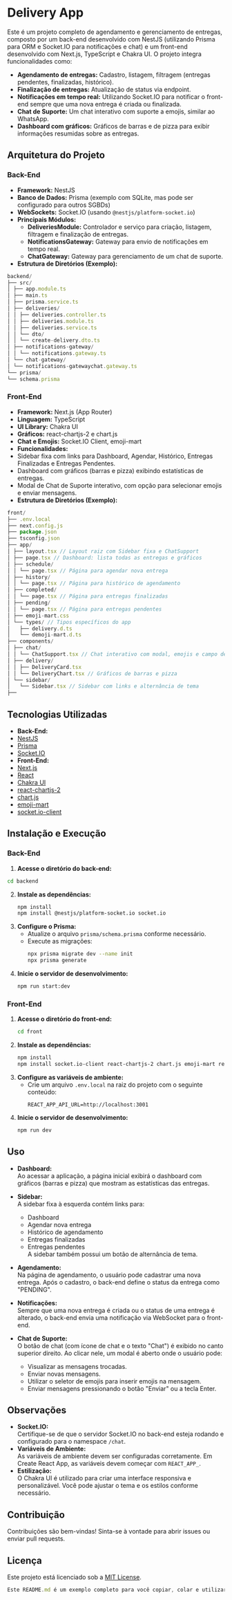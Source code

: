 
# Delivery App

Este é um projeto completo de agendamento e gerenciamento de entregas, composto por um back-end desenvolvido com NestJS (utilizando Prisma para ORM e Socket.IO para notificações e chat) e um front-end desenvolvido com Next.js, TypeScript e Chakra UI. O projeto integra funcionalidades como:

- **Agendamento de entregas:** Cadastro, listagem, filtragem (entregas pendentes, finalizadas, histórico).
- **Finalização de entregas:** Atualização de status via endpoint.
- **Notificações em tempo real:** Utilizando Socket.IO para notificar o front-end sempre que uma nova entrega é criada ou finalizada.
- **Chat de Suporte:** Um chat interativo com suporte a emojis, similar ao WhatsApp.
- **Dashboard com gráficos:** Gráficos de barras e de pizza para exibir informações resumidas sobre as entregas.

## Arquitetura do Projeto

### Back-End

- **Framework:** NestJS
- **Banco de Dados:** Prisma (exemplo com SQLite, mas pode ser configurado para outros SGBDs)
- **WebSockets:** Socket.IO (usando `@nestjs/platform-socket.io`)
- **Principais Módulos:**
  - **DeliveriesModule:** Controlador e serviço para criação, listagem, filtragem e finalização de entregas.
  - **NotificationsGateway:** Gateway para envio de notificações em tempo real.
  - **ChatGateway:** Gateway para gerenciamento de um chat de suporte.
- **Estrutura de Diretórios (Exemplo):**


```javascript
backend/
├── src/
│ ├── app.module.ts
│ ├── main.ts
│ ├── prisma.service.ts
│ ├── deliveries/
│ │ ├── deliveries.controller.ts
│ │ ├── deliveries.module.ts
│ │ ├── deliveries.service.ts
│ │ └── dto/
│ │ └── create-delivery.dto.ts
│ ├── notifications-gateway/
│ │ └── notifications.gateway.ts
│ └── chat-gateway/
│ └── notifications-gatewaychat.gateway.ts
└── prisma/
└── schema.prisma
```

### Front-End
- **Framework:** Next.js (App Router)
- **Linguagem:** TypeScript
- **UI Library:** Chakra UI
- **Gráficos:** react-chartjs-2 e chart.js
- **Chat e Emojis:** Socket.IO Client, emoji-mart
- **Funcionalidades:**
- Sidebar fixa com links para Dashboard, Agendar, Histórico, Entregas Finalizadas e Entregas Pendentes.
- Dashboard com gráficos (barras e pizza) exibindo estatísticas de entregas.
- Modal de Chat de Suporte interativo, com opção para selecionar emojis e enviar mensagens.
- **Estrutura de Diretórios (Exemplo):**

```javascript
front/
├── .env.local
├── next.config.js
├── package.json
├── tsconfig.json
├── app/
│ ├── layout.tsx // Layout raiz com Sidebar fixa e ChatSupport
│ ├── page.tsx // Dashboard: lista todas as entregas e gráficos
│ ├── schedule/
│ │ └── page.tsx // Página para agendar nova entrega
│ ├── history/
│ │ └── page.tsx // Página para histórico de agendamento
│ ├── completed/
│ │ └── page.tsx // Página para entregas finalizadas
│ ├── pending/
│ │ └── page.tsx // Página para entregas pendentes
│ ├── emoji-mart.css
│ └── types/ // Tipos específicos do app
│   ├── delivery.d.ts
│   └── demoji-mart.d.ts
├── components/
│ ├── chat/
│ │ └── ChatSupport.tsx // Chat interativo com modal, emojis e campo de texto
│ ├── delivery/
│ │ ├── DeliveryCard.tsx
│ │ └── DeliveryChart.tsx // Gráficos de barras e pizza
│ └── sidebar/
│   └── Sidebar.tsx // Sidebar com links e alternância de tema
├──
````

## Tecnologias Utilizadas

- **Back-End:**
- [NestJS](https://nestjs.com/)
- [Prisma](https://www.prisma.io/)
- [Socket.IO](https://socket.io/)
- **Front-End:**
- [Next.js](https://nextjs.org/)
- [React](https://reactjs.org/)
- [Chakra UI](https://chakra-ui.com/)
- [react-chartjs-2](https://react-chartjs-2.js.org/)
- [chart.js](https://www.chartjs.org/)
- [emoji-mart](https://github.com/missive/emoji-mart)
- [socket.io-client](https://socket.io/docs/v4/client-api/)

## Instalação e Execução

### Back-End

1. **Acesse o diretório do back-end:**
 ```bash
 cd backend
````

2. **Instale as dependências:**
   ```bash
   npm install
   npm install @nestjs/platform-socket.io socket.io
   ```
3. **Configure o Prisma:**
   - Atualize o arquivo `prisma/schema.prisma` conforme necessário.
   - Execute as migrações:
     ```bash
     npx prisma migrate dev --name init
     npx prisma generate
     ```
4. **Inicie o servidor de desenvolvimento:**
   ```bash
   npm run start:dev
   ```

### Front-End

1. **Acesse o diretório do front-end:**
   ```bash
   cd front
   ```
2. **Instale as dependências:**
   ```bash
   npm install
   npm install socket.io-client react-chartjs-2 chart.js emoji-mart react-icons
   ```
3. **Configure as variáveis de ambiente:**
   - Crie um arquivo `.env.local` na raiz do projeto com o seguinte conteúdo:
     ```env
     REACT_APP_API_URL=http://localhost:3001
     ```
4. **Inicie o servidor de desenvolvimento:**
   ```bash
   npm run dev
   ```

## Uso

- **Dashboard:**  
  Ao acessar a aplicação, a página inicial exibirá o dashboard com gráficos (barras e pizza) que mostram as estatísticas das entregas.

- **Sidebar:**  
  A sidebar fixa à esquerda contém links para:

  - Dashboard
  - Agendar nova entrega
  - Histórico de agendamento
  - Entregas finalizadas
  - Entregas pendentes  
    A sidebar também possui um botão de alternância de tema.

- **Agendamento:**  
  Na página de agendamento, o usuário pode cadastrar uma nova entrega. Após o cadastro, o back-end define o status da entrega como "PENDING".

- **Notificações:**  
  Sempre que uma nova entrega é criada ou o status de uma entrega é alterado, o back-end envia uma notificação via WebSocket para o front-end.

- **Chat de Suporte:**  
  O botão de chat (com ícone de chat e o texto "Chat") é exibido no canto superior direito. Ao clicar nele, um modal é aberto onde o usuário pode:
  - Visualizar as mensagens trocadas.
  - Enviar novas mensagens.
  - Utilizar o seletor de emojis para inserir emojis na mensagem.
  - Enviar mensagens pressionando o botão "Enviar" ou a tecla Enter.

## Observações

- **Socket.IO:**  
  Certifique-se de que o servidor Socket.IO no back-end esteja rodando e configurado para o namespace `/chat`.
- **Variáveis de Ambiente:**  
  As variáveis de ambiente devem ser configuradas corretamente. Em Create React App, as variáveis devem começar com `REACT_APP_`.
- **Estilização:**  
  O Chakra UI é utilizado para criar uma interface responsiva e personalizável. Você pode ajustar o tema e os estilos conforme necessário.

## Contribuição

Contribuições são bem-vindas! Sinta-se à vontade para abrir issues ou enviar pull requests.

## Licença

Este projeto está licenciado sob a [MIT License](LICENSE).

```javascript
Este README.md é um exemplo completo para você copiar, colar e utilizar no seu projeto. Ele resume a arquitetura, as funcionalidades e as instruções de instalação e execução tanto do back-end quanto do front-end.
```
